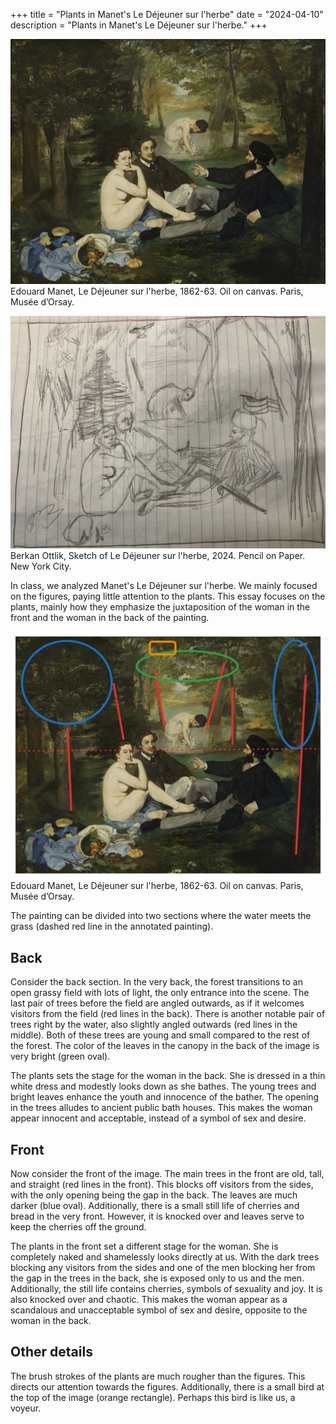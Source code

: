 +++
title = "Plants in Manet's Le Déjeuner sur l'herbe"
date = "2024-04-10"
description = "Plants in Manet's Le Déjeuner sur l'herbe."
+++

![alt](Manet_Luncheon.jpg)
Edouard Manet, Le Déjeuner sur l'herbe, 1862-63. Oil on canvas. Paris, Musée d’Orsay.

![alt](sketch_Manet_Luncheon.jpg)
Berkan Ottlik, Sketch of Le Déjeuner sur l'herbe, 2024. Pencil on Paper. New York City.

In class, we analyzed Manet's Le Déjeuner sur l'herbe. We mainly focused on the figures, paying little attention to the plants. This essay focuses on the plants, mainly how they emphasize the juxtaposition of the woman in the front and the woman in the back of the painting.

![alt](Manet_Luncheon_annotated.png)
Edouard Manet, Le Déjeuner sur l'herbe, 1862-63. Oil on canvas. Paris, Musée d’Orsay.

The painting can be divided into two sections where the water meets the grass (dashed red line in the annotated painting). 

## Back
Consider the back section. In the very back, the forest transitions to an open grassy field with lots of light, the only entrance into the scene. The last pair of trees before the field are angled outwards, as if it welcomes visitors from the field (red lines in the back). There is another notable pair of trees right by the water, also slightly angled outwards (red lines in the middle). Both of these trees are young and small compared to the rest of the forest. The color of the leaves in the canopy in the back of the image is very bright (green oval). 

The plants sets the stage for the woman in the back. She is dressed in a thin white dress and modestly looks down as she bathes. The young trees and bright leaves enhance the youth and innocence of the bather. The opening in the trees alludes to ancient public bath houses. This makes the woman appear innocent and acceptable, instead of a symbol of sex and desire.

## Front
Now consider the front of the image. The main trees in the front are old, tall, and straight (red lines in the front). This blocks off visitors from the sides, with the only opening being the gap in the back. The leaves are much darker (blue oval). Additionally, there is a small still life of cherries and bread in the very front. However, it is knocked over and leaves serve to keep the cherries off the ground.

The plants in the front set a different stage for the woman. She is completely naked and shamelessly looks directly at us. With the dark trees blocking any visitors from the sides and one of the men blocking her from the gap in the trees in the back, she is exposed only to us and the men. Additionally, the still life contains cherries, symbols of sexuality and joy. It is also knocked over and chaotic. This makes the woman appear as a scandalous and unacceptable symbol of sex and desire, opposite to the woman in the back. 

## Other details
The brush strokes of the plants are much rougher than the figures. This directs our attention towards the figures. Additionally, there is a small bird at the top of the image (orange rectangle). Perhaps this bird is like us, a voyeur.

<!-- Finer brush strokes used for the people and the still life.

Plants create depth in the scene

Plants provide cover

Pose of the man on the left similar to Adam in The Creation of Adam my Michaelangelo. 

Branches and trunks open up in the back and invite the outside world to look at the bather in the back. She is also clothed in all white, appears very innocent, away from the men, and is next to younger trees.

Scene in the front is surrounded by larger trees, providing more cover. 

Thick brushstrokes in the leaves and trees pushes attention away from them and towards the central figures.

Little bird in the top center of the image.

Privacy in the front almost creates a more mischevious attmosphere, as if she were a stripper, strippers wouldn't do that in public, but the woman in the back is more public

only leaves with any detail are the ones in the still life, act similar to a plate

Trees act similar to walls, open door and plate -->


